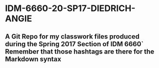 # IDM-6660-20-SP17-DIEDRICH-ANGIE

## A Git Repo for my classwork files produced during the Spring 2017 Section of IDM 6660` Remember that those hashtags are there for the Markdown syntax 